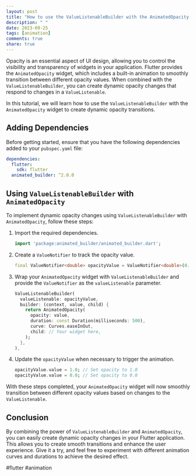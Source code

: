 ```yaml
---
layout: post
title: "How to use the ValueListenableBuilder with the AnimatedOpacity widget for dynamic opacity changes"
description: " "
date: 2023-09-25
tags: [animation]
comments: true
share: true
---
```


Opacity is an essential aspect of UI design, allowing you to control the visibility and transparency of widgets in your application. Flutter provides the `AnimatedOpacity` widget, which includes a built-in animation to smoothly transition between different opacity values. When combined with the `ValueListenableBuilder`, you can create dynamic opacity changes that respond to changes in a `ValueListenable`.

In this tutorial, we will learn how to use the `ValueListenableBuilder` with the `AnimatedOpacity` widget to create dynamic opacity transitions.

## Adding Dependencies
Before getting started, ensure that you have the following dependencies added to your `pubspec.yaml` file:

```yaml
dependencies:
  flutter:
    sdk: flutter
  animated_builder: ^2.0.0
```

## Using `ValueListenableBuilder` with `AnimatedOpacity`

To implement dynamic opacity changes using `ValueListenableBuilder` with `AnimatedOpacity`, follow these steps:

1. Import the required dependencies.

    ```dart
    import 'package:animated_builder/animated_builder.dart';
    ```

2. Create a `ValueNotifier` to track the opacity value. 

    ```dart
    final ValueNotifier<double> opacityValue = ValueNotifier<double>(0.0);
    ```

3. Wrap your `AnimatedOpacity` widget with `ValueListenableBuilder` and provide the `ValueNotifier` as the `valueListenable` parameter.

    ```dart
    ValueListenableBuilder(
      valueListenable: opacityValue,
      builder: (context, value, child) {
        return AnimatedOpacity(
          opacity: value,
          duration: const Duration(milliseconds: 500),
          curve: Curves.easeInOut,
          child: // Your widget here,
        );
      },
    ),
    ```

4. Update the `opacityValue` when necessary to trigger the animation.

    ```dart
    opacityValue.value = 1.0; // Set opacity to 1.0
    opacityValue.value = 0.0; // Set opacity to 0.0
    ```

With these steps completed, your `AnimatedOpacity` widget will now smoothly transition between different opacity values based on changes to the `ValueListenable`.

## Conclusion

By combining the power of `ValueListenableBuilder` and `AnimatedOpacity`, you can easily create dynamic opacity changes in your Flutter application. This allows you to create smooth transitions and enhance the user experience. Give it a try, and feel free to experiment with different animation curves and durations to achieve the desired effect.

#flutter #animation